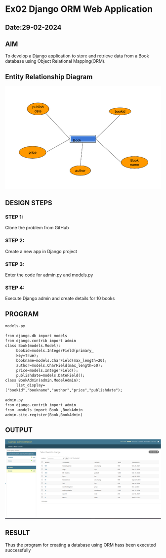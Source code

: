# Ex02 Django ORM Web Application
## Date:29-02-2024 

## AIM
To develop a Django application to store and retrieve data from a Book database using Object Relational Mapping(ORM).

## Entity Relationship Diagram
![alt text](<Screenshot 2024-02-29 135624.png>)


## DESIGN STEPS

### STEP 1:
Clone the problem from GitHub

### STEP 2:
Create a new app in Django project

### STEP 3:
Enter the code for admin.py and models.py

### STEP 4:
Execute Django admin and create details for 10 books

## PROGRAM
```
models.py

from django.db import models
from django.contrib import admin
class Book(models.Model):
     bookid=models.IntegerField(primary_
     key=True);
     bookname=models.CharField(max_length=20);
     author=models.CharField(max_length=50);
     price=models.IntegerField();
     publishdate=models.DateField();
class BookAdmin(admin.ModelAdmin):
     list_display=("bookid","bookname","author","price","publishdate");

admin.py
from django.contrib import admin
from .models import Book ,BookAdmin
admin.site.register(Book,BookAdmin)
```

## OUTPUT
![alt text](<Screenshot 2024-02-29 141008.png>)


## RESULT
Thus the program for creating a database using ORM hass been executed successfully
